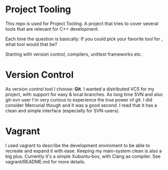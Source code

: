 # Project Tooling

This repo is used for Project Tooling. A project that tries to cover several tools that are relevant for C++ development.

Each time the question is basically:
If you could pick your favorite tool for <purpose X>, what tool would that be?

Starting with version control, compilers, unittest frameworks etc.

# Version Control

As version control tool I choose: **Git**. I wanted a distributed VCS for my project, with support for easy & local branches.
As long time SVN and also git-svn user I'm very curious to experience the true power of git.
I did consider Mercurial though and it was a good second. I read that it has a clean and simple interface (especially for SVN-users).

# Vagrant

I used vagrant to describe the development enviroment to be able to recreate and expand it with ease. Keeping my main-system clean is also a big plus.
Currently it's a simple Xubuntu-box, with Clang as compiler.
See vagrant/README.md for more details.
